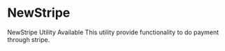 # NewStripe
NewStripe Utility Available
This utility provide functionality to do payment through stripe.
